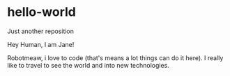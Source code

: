 # hello-world
Just another reposition

Hey Human, I am Jane!

Robotmeaw, i love to code (that's means a lot things can do it here).
I really like to travel to see the world and into new technologies.
